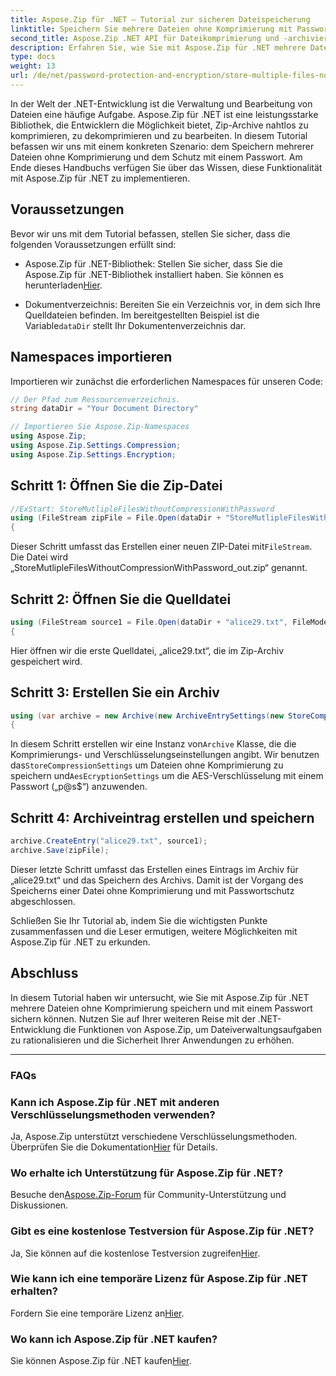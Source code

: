 ```yaml
---
title: Aspose.Zip für .NET – Tutorial zur sicheren Dateispeicherung
linktitle: Speichern Sie mehrere Dateien ohne Komprimierung mit Passwort
second_title: Aspose.Zip .NET API für Dateikomprimierung und -archivierung
description: Erfahren Sie, wie Sie mit Aspose.Zip für .NET mehrere Dateien ohne Komprimierung sicher speichern können. Einfache Schritte zum Passwortschutz. Nutzen Sie die Macht der Dateiverwaltung!
type: docs
weight: 13
url: /de/net/password-protection-and-encryption/store-multiple-files-no-compression-password/
---
```


In der Welt der .NET-Entwicklung ist die Verwaltung und Bearbeitung von Dateien eine häufige Aufgabe. Aspose.Zip für .NET ist eine leistungsstarke Bibliothek, die Entwicklern die Möglichkeit bietet, Zip-Archive nahtlos zu komprimieren, zu dekomprimieren und zu bearbeiten. In diesem Tutorial befassen wir uns mit einem konkreten Szenario: dem Speichern mehrerer Dateien ohne Komprimierung und dem Schutz mit einem Passwort. Am Ende dieses Handbuchs verfügen Sie über das Wissen, diese Funktionalität mit Aspose.Zip für .NET zu implementieren.

## Voraussetzungen

Bevor wir uns mit dem Tutorial befassen, stellen Sie sicher, dass die folgenden Voraussetzungen erfüllt sind:

-  Aspose.Zip für .NET-Bibliothek: Stellen Sie sicher, dass Sie die Aspose.Zip für .NET-Bibliothek installiert haben. Sie können es herunterladen[Hier](https://releases.aspose.com/zip/net/).

-  Dokumentverzeichnis: Bereiten Sie ein Verzeichnis vor, in dem sich Ihre Quelldateien befinden. Im bereitgestellten Beispiel ist die Variable`dataDir` stellt Ihr Dokumentenverzeichnis dar.

## Namespaces importieren

Importieren wir zunächst die erforderlichen Namespaces für unseren Code:

```csharp
// Der Pfad zum Ressourcenverzeichnis.
string dataDir = "Your Document Directory"

// Importieren Sie Aspose.Zip-Namespaces
using Aspose.Zip;
using Aspose.Zip.Settings.Compression;
using Aspose.Zip.Settings.Encryption;
```

## Schritt 1: Öffnen Sie die Zip-Datei

```csharp
//ExStart: StoreMutlipleFilesWithoutCompressionWithPassword
using (FileStream zipFile = File.Open(dataDir + "StoreMutlipleFilesWithoutCompressionWithPassword_out.zip", FileMode.Create))
{
```

 Dieser Schritt umfasst das Erstellen einer neuen ZIP-Datei mit`FileStream`. Die Datei wird „StoreMutlipleFilesWithoutCompressionWithPassword_out.zip“ genannt.

## Schritt 2: Öffnen Sie die Quelldatei

```csharp
using (FileStream source1 = File.Open(dataDir + "alice29.txt", FileMode.Open, FileAccess.Read))
{
```

Hier öffnen wir die erste Quelldatei, „alice29.txt“, die im Zip-Archiv gespeichert wird.

## Schritt 3: Erstellen Sie ein Archiv

```csharp
using (var archive = new Archive(new ArchiveEntrySettings(new StoreCompressionSettings(), new AesEcryptionSettings("p@s$", EncryptionMethod.AES256))))
{
```

 In diesem Schritt erstellen wir eine Instanz von`Archive` Klasse, die die Komprimierungs- und Verschlüsselungseinstellungen angibt. Wir benutzen das`StoreCompressionSettings` um Dateien ohne Komprimierung zu speichern und`AesEcryptionSettings` um die AES-Verschlüsselung mit einem Passwort („p@s$“) anzuwenden.

## Schritt 4: Archiveintrag erstellen und speichern

```csharp
archive.CreateEntry("alice29.txt", source1);
archive.Save(zipFile);
```

Dieser letzte Schritt umfasst das Erstellen eines Eintrags im Archiv für „alice29.txt“ und das Speichern des Archivs. Damit ist der Vorgang des Speicherns einer Datei ohne Komprimierung und mit Passwortschutz abgeschlossen.

Schließen Sie Ihr Tutorial ab, indem Sie die wichtigsten Punkte zusammenfassen und die Leser ermutigen, weitere Möglichkeiten mit Aspose.Zip für .NET zu erkunden.

## Abschluss

In diesem Tutorial haben wir untersucht, wie Sie mit Aspose.Zip für .NET mehrere Dateien ohne Komprimierung speichern und mit einem Passwort sichern können. Nutzen Sie auf Ihrer weiteren Reise mit der .NET-Entwicklung die Funktionen von Aspose.Zip, um Dateiverwaltungsaufgaben zu rationalisieren und die Sicherheit Ihrer Anwendungen zu erhöhen.

---

### FAQs

### Kann ich Aspose.Zip für .NET mit anderen Verschlüsselungsmethoden verwenden?
 Ja, Aspose.Zip unterstützt verschiedene Verschlüsselungsmethoden. Überprüfen Sie die Dokumentation[Hier](https://reference.aspose.com/zip/net/) für Details.

### Wo erhalte ich Unterstützung für Aspose.Zip für .NET?
 Besuche den[Aspose.Zip-Forum](https://forum.aspose.com/c/zip/37) für Community-Unterstützung und Diskussionen.

### Gibt es eine kostenlose Testversion für Aspose.Zip für .NET?
 Ja, Sie können auf die kostenlose Testversion zugreifen[Hier](https://releases.aspose.com/).

### Wie kann ich eine temporäre Lizenz für Aspose.Zip für .NET erhalten?
 Fordern Sie eine temporäre Lizenz an[Hier](https://purchase.aspose.com/temporary-license/).

### Wo kann ich Aspose.Zip für .NET kaufen?
 Sie können Aspose.Zip für .NET kaufen[Hier](https://purchase.aspose.com/buy).
